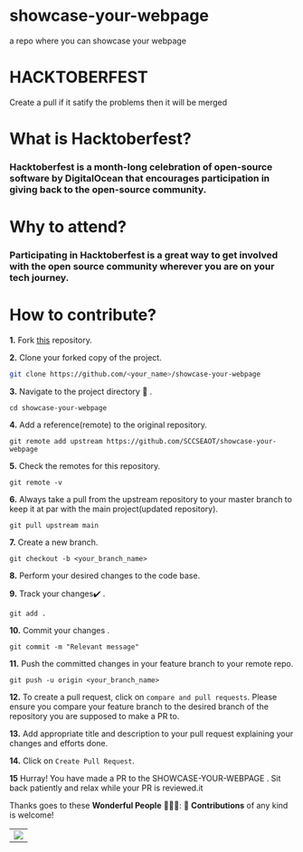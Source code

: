 # showcase-your-webpage
a repo where you can showcase your webpage

# HACKTOBERFEST
Create a pull if it satify the problems then it will be merged
# What is Hacktoberfest?
### Hacktoberfest is a month-long celebration of open-source software by DigitalOcean that encourages participation in giving back to the open-source community.

# Why to attend?
### Participating in Hacktoberfest is a great way to get involved with the open source community wherever you are on your tech journey.


# How to contribute?

**1.**  Fork [this](https://github.com/SCCSEAOT/showcase-your-webpage) repository.

**2.**  Clone your forked copy of the project.

```bash
git clone https://github.com/<your_name>/showcase-your-webpage
```

**3.** Navigate to the project directory :file_folder: .

```
cd showcase-your-webpage
```

**4.** Add a reference(remote) to the original repository.

```
git remote add upstream https://github.com/SCCSEAOT/showcase-your-webpage
```

**5.** Check the remotes for this repository.
```
git remote -v
```

**6.** Always take a pull from the upstream repository to your master branch to keep it at par with the main project(updated repository).

```
git pull upstream main
```

**7.** Create a new branch.

```
git checkout -b <your_branch_name>
```

**8.** Perform your desired changes to the code base.


**9.** Track your changes:heavy_check_mark: .

```
git add . 
```

**10.** Commit your changes .

```
git commit -m "Relevant message"
```

**11.** Push the committed changes in your feature branch to your remote repo.
```
git push -u origin <your_branch_name>
```

**12.** To create a pull request, click on `compare and pull requests`. Please ensure you compare your feature branch to the desired branch of the repository you are supposed to make a PR to.


**13.** Add appropriate title and description to your pull request explaining your changes and efforts done.


**14.** Click on `Create Pull Request`.


**15** Hurray! You have made a PR to the SHOWCASE-YOUR-WEBPAGE . Sit back patiently and relax while your PR is reviewed.it 



Thanks goes to these **Wonderful People** 👨🏻‍💻:      🚀 **Contributions** of any kind is welcome! 

<table>
	<tr>
		<td>
			<a href="https://github.com/SCCSEAOT/showcase-your-webpage/graphs/contributors">
  <img src="https://contrib.rocks/image?repo=SCCSEAOT/showcase-your-webpage" />
</a>
		</td>
	</tr>
</table>
